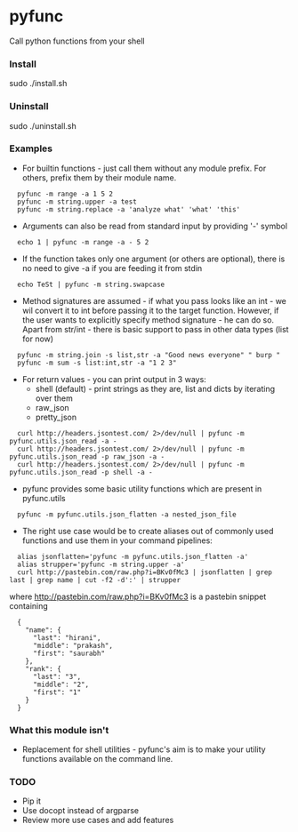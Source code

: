 pyfunc
======

Call python functions from your shell

### Install 

sudo ./install.sh

### Uninstall 

sudo ./uninstall.sh

### Examples

* For builtin functions - just call them without any module prefix. For others,
  prefix them by their module name.

```
  pyfunc -m range -a 1 5 2
  pyfunc -m string.upper -a test
  pyfunc -m string.replace -a 'analyze what' 'what' 'this'
```

* Arguments can also be read from standard input by providing '-' symbol

```
  echo 1 | pyfunc -m range -a - 5 2
```

* If the function takes only one argument (or others are optional),
  there is no need to give -a if you are feeding it from stdin

```
  echo TeSt | pyfunc -m string.swapcase
```

* Method signatures are assumed - if what you pass looks like an int - we wil
  convert it to int before passing it to the target function. However, if the
  user wants to explicitly specify method signature - he can do so. Apart from
  str/int - there is basic support to pass in other data types (list for now)

```
  pyfunc -m string.join -s list,str -a "Good news everyone" " burp "
  pyfunc -m sum -s list:int,str -a "1 2 3"
```

* For return values - you can print output in 3 ways:
  - shell (default) - print strings as they are, list and dicts by iterating
    over them
  - raw\_json
  - pretty\_json

```
  curl http://headers.jsontest.com/ 2>/dev/null | pyfunc -m pyfunc.utils.json_read -a -
  curl http://headers.jsontest.com/ 2>/dev/null | pyfunc -m pyfunc.utils.json_read -p raw_json -a -
  curl http://headers.jsontest.com/ 2>/dev/null | pyfunc -m pyfunc.utils.json_read -p shell -a -
```

* pyfunc provides some basic utility functions which are present in pyfunc.utils

```
  pyfunc -m pyfunc.utils.json_flatten -a nested_json_file
```

* The right use case would be to create aliases out of commonly used functions
  and use them in your command pipelines:

```
  alias jsonflatten='pyfunc -m pyfunc.utils.json_flatten -a'
  alias strupper='pyfunc -m string.upper -a'
  curl http://pastebin.com/raw.php?i=BKv0fMc3 | jsonflatten | grep last | grep name | cut -f2 -d':' | strupper
```

  where http://pastebin.com/raw.php?i=BKv0fMc3 is a pastebin snippet containing

```
  {
    "name": {
      "last": "hirani",
      "middle": "prakash",
      "first": "saurabh"
    },
    "rank": {
      "last": "3",
      "middle": "2",
      "first": "1"
    }
  }
```

### What this module isn't

* Replacement for shell utilities - pyfunc's aim is to make your utility
  functions available on the command line.

### TODO

- Pip it
- Use docopt instead of argparse
- Review more use cases and add features
